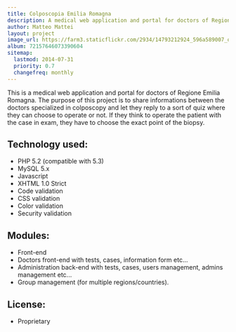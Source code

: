 ```yaml
---
title: Colposcopia Emilia Romagna
description: A medical web application and portal for doctors of Regione Emilia Romagna.
author: Matteo Mattei
layout: project
image_url: https://farm3.staticflickr.com/2934/14793212924_596a589007_o.png 
album: 72157646073390604
sitemap:
  lastmod: 2014-07-31
  priority: 0.7
  changefreq: monthly
---
```


This is a medical web application and portal for doctors of Regione Emilia Romagna. The purpose of this project is to share informations between the doctors specialized in colposcopy and let they reply to a sort of quiz where they can choose to operate or not. If they think to operate the patient with the case in exam, they have to choose the exact point of the biopsy.

Technology used:
----------------
 - PHP 5.2 (compatible with 5.3)
 - MySQL 5.x
 - Javascript
 - XHTML 1.0 Strict
 - Code validation
 - CSS validation
 - Color validation
 - Security validation

Modules:
--------
 - Front-end
 - Doctors front-end with tests, cases, information form etc...
 - Administration back-end with tests, cases, users management, admins management etc...
 - Group management (for multiple regions/countries).

License:
--------
 - Proprietary 

